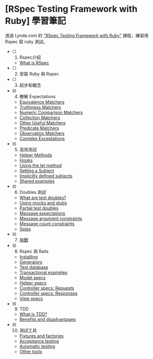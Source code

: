 # [RSpec Testing Framework with Ruby] 學習筆記

透過 Lynda.com 的 ["RSpec Testing Framework with Ruby"](https://www.lynda.com/Ruby-tutorials/RSpec-Testing-Framework-Ruby/183884-2.html) 課程，練習用 Rspec 寫 ruby 測試。

- [ ] 1. Rspec介紹
  - [What is RSpec](https://github.com/dosmanthus/rspec_framework_with_ruby/tree/master/01_Introducing_RSpec/01_01_what_is_rspec)
- [ ] 2. 安裝 Ruby 與 Rspec
- [ ] 3. 起步和概念
- [x] 4. 瞭解 Expectations
  - [Equivalence Matchers](https://github.com/dosmanthus/rspec_framework_with_ruby/tree/master/04_Working_with_Expectations/04_01_equivalence_matchers)
  - [Truthiness Matchers](https://github.com/dosmanthus/rspec_framework_with_ruby/tree/master/04_Working_with_Expectations/04_02_truthiness_matchers)
  - [Numeric Comparison Matchers](https://github.com/dosmanthus/rspec_framework_with_ruby/tree/master/04_Working_with_Expectations/04_03_numeric_comparison_matchers)
  - [Collection Matchers](https://github.com/dosmanthus/rspec_framework_with_ruby/tree/master/04_Working_with_Expectations/04_04_collection_matchers)
  - [Other Useful Matchers](https://github.com/dosmanthus/rspec_framework_with_ruby/tree/master/04_Working_with_Expectations/04_05_other_useful_matchers)
  - [Predicate Matchers](https://github.com/dosmanthus/rspec_framework_with_ruby/tree/master/04_Working_with_Expectations/04_06_predicate_matchers)
  - [Observation Matchers](https://github.com/dosmanthus/rspec_framework_with_ruby/tree/master/04_Working_with_Expectations/04_07_observation_matchers)
  - [Complex Exceptations](https://github.com/dosmanthus/rspec_framework_with_ruby/tree/master/04_Working_with_Expectations/04_08_complex_exceptations)
- [x] 5. 高效測試
  - [Helper Methods](https://github.com/dosmanthus/rspec_framework_with_ruby/tree/master/05_Testing_Efficiently/05_01_helper_methods)
  - [Hooks](https://github.com/dosmanthus/rspec_framework_with_ruby/tree/master/05_Testing_Efficiently/05_02_hooks)
  - [Using the let method](https://github.com/dosmanthus/rspec_framework_with_ruby/tree/master/05_Testing_Efficiently/05_03_using_the_let_method)
  - [Setting a Subject](https://github.com/dosmanthus/rspec_framework_with_ruby/tree/master/05_Testing_Efficiently/05_04_setting_a_subject)
  - [Implicitly defined subjects](https://github.com/dosmanthus/rspec_framework_with_ruby/tree/master/05_Testing_Efficiently/05_05_implicitly_defined_subjects)
  - [Shared examples](https://github.com/dosmanthus/rspec_framework_with_ruby/tree/master/05_Testing_Efficiently/05_06_shared_examples)
- [x] 6. Doubles 測試
  - [What are test doubles?](https://github.com/dosmanthus/rspec_framework_with_ruby/tree/master/06_Test_Doubles/06_01_what_are_test_doubles)
  - [Using mocks and stubs](https://github.com/dosmanthus/rspec_framework_with_ruby/tree/master/06_Test_Doubles/06_02_using_mocks_and_stubs)
  - [Partial test doubles](https://github.com/dosmanthus/rspec_framework_with_ruby/tree/master/06_Test_Doubles/06_03_partial_test_doubles)
  - [Message expectations](https://github.com/dosmanthus/rspec_framework_with_ruby/tree/master/06_Test_Doubles/06_04_message_expectations)
  - [Message argument constraints](https://github.com/dosmanthus/rspec_framework_with_ruby/tree/master/06_Test_Doubles/06_05_message_argument_constraints)
  - [Message count constraints](https://github.com/dosmanthus/rspec_framework_with_ruby/tree/master/06_Test_Doubles/06_06_message_count_constraints)
  - [Spies](https://github.com/dosmanthus/rspec_framework_with_ruby/tree/master/06_Test_Doubles/06_07_spies)
- [x] 7. [挑戰](https://github.com/dosmanthus/rspec_framework_with_ruby/tree/master/07_Challenges)
- [x] 8. Rspec 與 Rails
  - [Installing](https://github.com/dosmanthus/rspec_framework_with_ruby/tree/master/08_RSpec_with_Ruby_on_Rails/08_01_installing)
  - [Generators](https://github.com/dosmanthus/rspec_framework_with_ruby/tree/master/08_RSpec_with_Ruby_on_Rails/08_02_generators)
  - [Test database](https://github.com/dosmanthus/rspec_framework_with_ruby/tree/master/08_RSpec_with_Ruby_on_Rails/08_03_test_database)
  - [Transactional examples](https://github.com/dosmanthus/rspec_framework_with_ruby/tree/master/08_RSpec_with_Ruby_on_Rails/08_04_transactional_examples)
  - [Model specs](https://github.com/dosmanthus/rspec_framework_with_ruby/tree/master/08_RSpec_with_Ruby_on_Rails/08_05_model_specs)
  - [Helper specs](https://github.com/dosmanthus/rspec_framework_with_ruby/tree/master/08_RSpec_with_Ruby_on_Rails/08_06_helper_specs)
  - [Controller specs: Requests](https://github.com/dosmanthus/rspec_framework_with_ruby/tree/master/08_RSpec_with_Ruby_on_Rails/08_07_controller_specs_requests)
  - [Controller specs: Responses](https://github.com/dosmanthus/rspec_framework_with_ruby/tree/master/08_RSpec_with_Ruby_on_Rails/08_08_controller_specs_responses)
  - [View specs](https://github.com/dosmanthus/rspec_framework_with_ruby/tree/master/08_RSpec_with_Ruby_on_Rails/08_09_view_specs)
- [x] 9. TDD
  - [What is TDD?](https://github.com/dosmanthus/rspec_framework_with_ruby/tree/master/09_Test_Driven_Development/09_01_what_is_tdd)
  - [Benefits and disadvantages](https://github.com/dosmanthus/rspec_framework_with_ruby/tree/master/09_Test_Driven_Development/09_02_benefits_and_disadvantages)
- [x] 10. 測試工具
  - [Fixtures and factories](https://github.com/dosmanthus/rspec_framework_with_ruby/tree/master/10_Testing_Tools/10_01_fixtures_and_factories)
  - [Acceptance testing](https://github.com/dosmanthus/rspec_framework_with_ruby/tree/master/10_Testing_Tools/10_02_acceptance_testing)
  - [Automatic testing](https://github.com/dosmanthus/rspec_framework_with_ruby/tree/master/10_Testing_Tools/10_03_automatic_testing)
  - [Other tools](https://github.com/dosmanthus/rspec_framework_with_ruby/tree/master/10_Testing_Tools/10_04_other_tools)